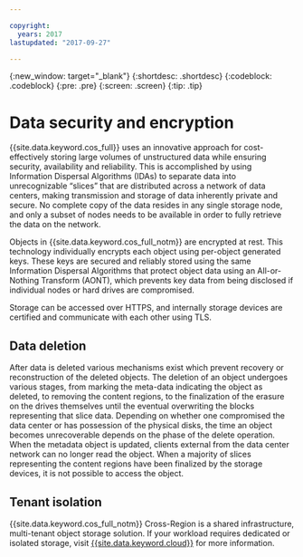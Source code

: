 ```yaml
---

copyright:
  years: 2017
lastupdated: "2017-09-27"

---
```

{:new_window: target="_blank"}
{:shortdesc: .shortdesc}
{:codeblock: .codeblock}
{:pre: .pre}
{:screen: .screen}
{:tip: .tip}

# Data security and encryption

{{site.data.keyword.cos_full}} uses an innovative approach for cost-effectively storing large volumes of unstructured data while ensuring security, availability and reliability. This is accomplished by using Information Dispersal Algorithms (IDAs) to separate data into unrecognizable “slices” that are distributed across a network of data centers, making transmission and storage of data inherently private and secure. No complete copy of the data resides in any single storage node, and only a subset of nodes needs to be available in order to fully retrieve the data on the network.

Objects in {{site.data.keyword.cos_full_notm}} are encrypted at rest. This technology individually encrypts each object using per-object generated keys. These keys are secured and reliably stored using the same Information Dispersal Algorithms that protect object data using an All-or-Nothing Transform (AONT), which prevents key data from being disclosed if individual nodes or hard drives are compromised.

Storage can be accessed over HTTPS, and internally storage devices are certified and communicate with each other using TLS.


## Data deletion

After data is deleted various mechanisms exist which prevent recovery or reconstruction of the deleted objects. The deletion of an object undergoes various stages, from marking the meta-data indicating the object as deleted, to removing the content regions, to the finalization of the erasure on the drives themselves until the eventual overwriting the blocks representing that slice data. Depending on whether one compromised the data center or has possession of the physical disks, the time an object becomes unrecoverable depends on the phase of the delete operation. When the metadata object is updated, clients external from the data center network can no longer read the object. When a majority of slices representing the content regions have been finalized by the storage devices, it is not possible to access the object.

## Tenant isolation

{{site.data.keyword.cos_full_notm}} Cross-Region is a shared infrastructure, multi-tenant object storage solution. If your workload requires dedicated or isolated storage, visit [{{site.data.keyword.cloud}}](https://www.ibm.com/cloud-computing/products/storage/object-storage/flexible-deployment/) for more information.
